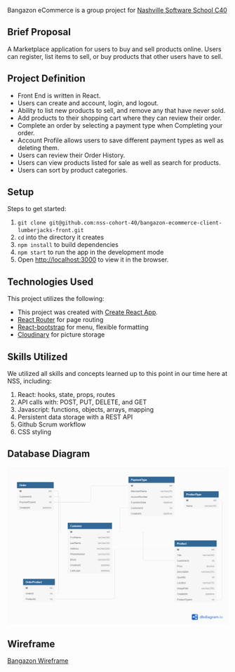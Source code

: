 Bangazon eCommerce is a group project for [Nashville Software School C40](https://github.com/nss-day-cohort-40)

## Brief Proposal

A Marketplace application for users to buy and sell products online.  Users can register, list items to sell, or buy products that other users have to sell.

## Project Definition

* Front End is written in React.
* Users can create and account, login, and logout.
* Ability to list new products to sell, and remove any that have never sold.
* Add products to their shopping cart where they can review their order.
* Complete an order by selecting a payment type when Completing your order.
* Account Profile allows users to save different payment types as well as deleting them.
* Users can review their Order History.
* Users can view products listed for sale as well as search for products.
* Users can sort by product categories.

## Setup

Steps to get started:
1. `git clone git@github.com:nss-cohort-40/bangazon-ecommerce-client-lumberjacks-front.git`
1. `cd` into the directory it creates
1. `npm install` to build dependencies
1. `npm start` to run the app in the development mode
1. Open [http://localhost:3000](http://localhost:3000) to view it in the browser.

## Technologies Used

This project utilizes the following:
* This project was created with [Create React App](https://github.com/facebook/create-react-app).
* [React Router](https://reacttraining.com/react-router/) for page routing
* [React-bootstrap](https://react-bootstrap.github.io/) for menu, flexible formatting
* [Cloudinary](https://cloudinary.com/documentation) for picture storage

## Skills Utilized

We utilized all skills and concepts learned up to this point in our time here at NSS, including:

1. React: hooks, state, props, routes
1. API calls with: POST, PUT, DELETE, and GET
1. Javascript: functions, objects, arrays, mapping
1. Persistent data storage with a REST API
1. Github Scrum workflow
1. CSS styling

## Database Diagram
![Bangazon Database](./public/Bangazon_eCommerce.png)

## Wireframe
[Bangazon Wireframe](https://sketchboard.me/rChsmNHwZwtu)